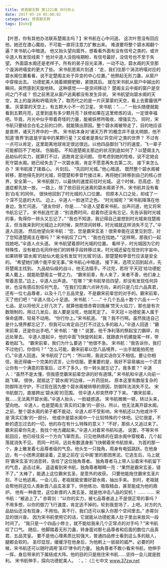 ```yaml
---
title: 修真聊天群 第1221章 你行你上
date: 2017-05-24 05:00:02
categories: 修真聊天群
tags: [Duke]
---
```


【叶思，你有其他办法联系楚阁主吗？】宋书航在心中问道。
这次叶思没有回应他，她还在渡心魔劫，不可能一直将注意力扩散出来。
难道要将整个碧水阁翻个遍？宋书航心中暗道。
他又抬头望向窗外，想看看外面有没有信号之类的，或许伞道人有发现线索？
他对伞道人没抱啥期盼，有信号最好，没信号也不至于失望。
外面碧水阁还是老样子。所有的弟子目光呆滞，一动不动，碧水阁的天空那个漩涡坍塌变的更大了些。
宋书航思索片刻道：“走，我们往那个涡流坍塌对应的碧水阁位置看看，说不定楚阁主处于异变的中心位置。”
他祭起无形刀蛊，从窗户中穿梭出去。
功德蛇美人骑着翅膀肥鲸，紧随其后。
就在宋书航从窗户中越出的瞬间，突然感到天旋地转。
这种感觉——是空间移动？
楚阁主云中阁的窗户是空间之门不成？
但之前黑泥从窗户逃离都没有发生异状。
宋书航望向碧水阁的天空，其上的漩涡和坍塌消失了，取而代之的是一片灰蒙蒙的天空，看上去雾霾很严重。
灰蒙蒙的天空上，有五颗大小不一的卫星。
宋书航：“……”
一抬头随便就能看到五颗月亮，这里到底有多少颗月亮？妖修如果在这里修炼的话，一定很幸福吧。毕竟，月光中似乎带着奇怪的力量，能被妖修所吸收，增强实力。
同时，宋书航只要结合白毛之前的口供，就能猜出原因。整个碧水阁被带走了，目的地应该是兽界，诸天万界中的一界。
宋书航本身对‘诸天万界’的概念并不是太明朗，他不知道‘兽界’到底是宇宙中的某颗行星？又或者是类似‘异空间’之类的世界？
不过有一点可以肯定，这里距离地球肯定很远很远。以他四品御剑飞行的速度，飞一辈子可能都回不了地球。
伤脑筋。
不知道楚阁主那边的状况到底如何了？以楚阁主九品劫仙的实力，就算打不过，逃跑肯定没问题。
但考虑到她的性格，说不定她会死守碧水阁。她已经失去了一次碧水阁，肯定不愿意再失去第二次。
接下来怎么办？
宋书航揉了揉眉心。
片刻后。
“先回时光城。”他心暗道。
既然整个碧水阁被转移，那他得先到时光城，将楚楚和李音竹接过来，再将她们转移到自己的核心世界，安全第一。
宋书航御刀，以最快的速度前往时光城。
这个时候，恐高症、恐速症都先放一放。
一路上，除了依旧目光迷离的碧水阁弟子外，宋书航并没有看到‘白毛’的同伴。
很快他回到了时光城的入口位置。
但原本入口之处，却成了一个深不见底的大坑。
边上，伞道人一脸迷茫之色。
“时光城呢？”宋书航降落在他身边，急忙问道。
“道友你好，你是……”伞道人望着宋书航，出声问道，他又将宋书航忘记了。
宋书航连忙道：“别浪费时间，趁着你还没有忘记，先告诉我时光城的事，免得你一转头又忘记了。”
“我也不知道，我记得自己是想到时光城来找楚阁主，但当我来到时光城边上的时候，突然空间转移，时光城就这样消失不见了。”伞道人回道。
然后他望向宋书航：“您，您是霸宋玄圣！很荣幸能在这里见到您，对了您知道楚阁主在哪吗？”
宋书航叹了口气：“我也在找她。”
“这样啊，那我们一起找她吧。”伞道人点头道。
宋书航望着原时光城的位置。
看样子，时光城因为它的特殊性，没有被白毛同伴他们的转移手段转移过来。时光城还留在现世的宇宙中。
如果转移‘碧水阁’的劫仙大能没有发现‘时光城’的话，那楚楚和李音竹应该是安全的。
“希望她们俩个能平安无事。”宋书航心中暗道。
接下来，选项又回到起点，先将楚阁主找到。
九品劫仙级的战斗，他无法插手。不过完，若将‘平天冠’给功德蛇美人戴上，就能助楚阁主一臂之力。
“霸宋前辈，有人来了，来者不善，他们身上带着恶意。”边上，伞道人出声道。
“在哪？”宋书航举目四望，却没有发现任何异状，也没有感应到任何气息。
“在我们位置六点钟方向，来的只是几位六品真君，还有一位七品尊者，以及十几个五品灵皇，不是霸宋前辈您的对手的。霸宋前辈，灭了他们吧！”伞道人信心十足道。
宋书航：“……”
十几个五品＋数个六品＋一个七品，足以将他灭上好几次了。就算他能借赤霄剑施展‘焚天火焰刀’，那也是有次数限制的。用过几发后，敌人要是没死，他就死定了。
平天冠＋功德蛇美人属于保命底牌，轻易不动用。
“你行你上。”宋书航道。
“我？我不行啊。虽然我连自己是什么境界都忘记了，但我可以肯定自己打不过这么多的敌人。”伞道人回道：“霸宋前辈，还是你出手吧。”
宋书航：“撤！”
说罢，他干净利落的祭起宝刀霸碎，向远处窜去。
伞道人提起伞，他的伞面飞快旋转起来，就跟直升机螺旋桨一样，带着他起飞。
“霸宋前辈，我们为什么要逃？”他很不急。
宋书航：“我告诉你，我打不过他们，你信吗？”
“怎么可能，霸宋前辈以您八品境界，一出手就能拍死他们。”伞道人回道。
宋书航叹了口气：“所以啊，我说实话你又不相信。要让你相信，我还得编一个完美的谎言，让你信服。更重要的是，我好不容易编出一个谎言让你有一个满意的答案后，过不了多久，你一转头就忘记了。我多累？”
伞道人：“虽然不是太懂，但我感觉霸宋前辈您讲的好有道理。”
宋书航和伞道人向前一路飞窜。
很快，就抵达了‘碧水阁’的边缘，一片药田处。
原本这里有数层复杂的防御阵法守护，不过现在因为整个碧水阁被转移的原因，防御阵法消失不见。
宋书航御刀，直接跨出‘碧水阁’的范围。
但伞道人却突然停了下来。
“霸宋前辈，我……无法离开碧水阁。”伞道人抬头，一脸疑惑道。
宋书航微微一顿，转过头来，望向他。
伞道人，也是楚阁主‘真实的幻象’的一部分。所以，他无法离开碧水阁。
之前，整个碧水阁的弟子都不能动，伞道人却不受影响，宋书航还以为他或许不是‘真实幻象’的一部分。
他或许是碧水阁中一个比较特殊的个体吧。记忆很差，不断的遗忘过去的一切，他的存在有什么特殊的意义？
“不好，那些人又追过来了。霸宋前辈你先走，我找个地方藏起来。”伞道人对着宋书航叫道。
说罢，不等宋书航回应，他已经往另一个方向飞窜而去。只见他熟练的在碧水阁中穿梭着，几个起落就消失不见。
而同一时间，远处有数道身影飞快朝着宋书航掠来。
为首的那一个，身上散发着七品尊者级的气息。他头生一只独角，周身有电弧跳跃。在他身边，有一小团黑泥翻滚着，正是之前在‘云中阁’里的那团黑泥。它逃生后，马上就将‘霸宋玄圣’的消息转，告给了这位独角尊者。
独角尊者马上带人沿着宋书航留下的气息，追击过来。
遥遥看到宋书航，独角尊者眼睛一亮：“果然是霸宋玄圣，错不了。”
太棒了，能遇上这位霸宋玄圣，是意外的收获。
只要他能拖住霸宋玄圣片刻，不让他逃离。一会儿后，老祖就能安置好碧水阁，抽出手来。
到时，老祖就会帮他将这位人类新晋八品玄圣拿下，供他练功、吸取精血，甚至能成为他的鼎炉。
他有一种直觉，这位新晋的人类玄圣，就是他冲击八品的契机！
……
……
宋书航：“被追上了。”
赤霄剑：“以你的实力，被七品尊者追上不是很正常的事吗？不用多想，以你的御刀飞行速度，肯定逃不掉的。轮到我登场了，上吧。对方的九品劫仙还没有现身，不用怕。真不行，我们还可以躲入你那个空间里去。”
赤霄剑显的很兴奋。
因为宋书航使用它的话，它就能从功德蛇美人肚子里出来放风一段时间了。
“我只是一个四品小修士，就不能给我来几个正常点的对手吗？”宋书航叹了口气。
随后，他脚踏着无形刀蛊，转身面对那七品尊者和后面的数位六品真君、五品灵皇。
要不是他心理素质比较强大，普通四品修士看到这么多的敌人，腿都会软的。
圣印显现，缓缓浮在他身后，为他刷上一层层的威严。必要的时候，宋书航还可以随时调用‘圣印’律令的力量。
独角尊者不敢小看宋书航，他伸手一挥，身后带来的下属结成大阵。他的目的只是拖住宋书航……坚持一会儿就是胜利。
宋书航伸手，探向功德蛇美人。
：。：
(三七中文 www.37zw.net
